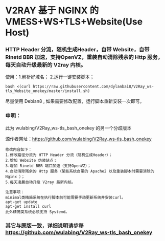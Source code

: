 # V2RAY 基于 NGINX 的 VMESS+WS+TLS+Website(Use Host) 
### HTTP Header 分流，随机生成Header，自带 Website，自带 Rinetd BBR 加速，支持OpenVZ，重装自动清除残余的 Http 服务，每天自动升级最新的 V2ray 内核。

使用：1.解析好域名； 2.运行一键安装脚本；
```
bash <(curl https://raw.githubusercontent.com/dylanbai8/V2Ray_ws-tls_Website_onekey/master/install.sh)
```
尽量使用 Debian8 , 如果需要修改配置，运行脚本重新安装一次即可。

### 申明：

此为 wulabing/V2Ray_ws-tls_bash_onekey 的另一个分歧版本

源作者网址：https://github.com/wulabing/V2Ray_ws-tls_bash_onekey
```
修改内容如下：
1.修改路径分流为 HTTP Header 分流（随机生成Header）；
2.增加 Website 伪装站点；
3.增加 Rinetd BBR 端口加速（支持OpenVZ）；
4.自动清除残余的 Http 服务（某些系统自带的 Apache2 以及重装脚本时需要清除的 Nginx ）；
5.每天凌晨自动升级 V2ray 最新内核。

注意事项：
minimal类精简系统在执行脚本前可能需要手动更新系统并安装curl。
apt-get update
apt-get install curl
此外精简类系统必须支持 Systemd。
```

### 其它与原版一致，详细说明请步移 https://github.com/wulabing/V2Ray_ws-tls_bash_onekey

